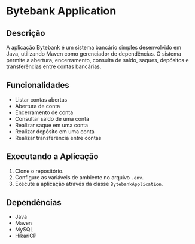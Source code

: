 # Bytebank Application

## Descrição

A aplicação Bytebank é um sistema bancário simples desenvolvido em Java, utilizando Maven como gerenciador de dependências. O sistema permite a abertura, encerramento, consulta de saldo, saques, depósitos e transferências entre contas bancárias.

## Funcionalidades

- Listar contas abertas
- Abertura de conta
- Encerramento de conta
- Consultar saldo de uma conta
- Realizar saque em uma conta
- Realizar depósito em uma conta
- Realizar transferência entre contas

## Executando a Aplicação

1. Clone o repositório.
2. Configure as variáveis de ambiente no arquivo `.env`.
3. Execute a aplicação através da classe `BytebankApplication`.

## Dependências

- Java
- Maven
- MySQL
- HikariCP